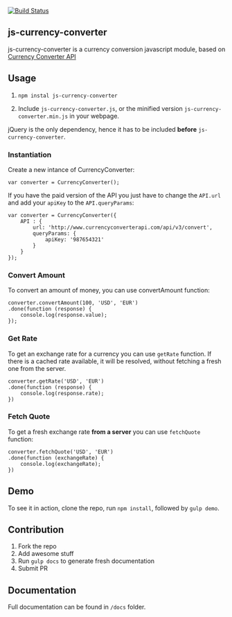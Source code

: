 [![Build Status](https://travis-ci.org/lsiric/js-currency-converter.svg?branch=master)](https://travis-ci.org/lsiric/js-currency-converter)

## js-currency-converter

js-currency-converter is a currency conversion javascript module, based on [Currency Converter API](http://free.currencyconverterapi.com)

## Usage

1. `npm instal js-currency-converter`

2. Include `js-currency-converter.js`, or the minified version `js-currency-converter.min.js` in your webpage. 

jQuery is the only dependency, hence it has to be included **before** `js-currency-converter`.

### Instantiation

Create a new intance of CurrencyConverter:

`var converter = CurrencyConverter();`

If you have the paid version of the API you just have to change the `API.url` and add your `apiKey` to the `API.queryParams`: 

```
var converter = CurrencyConverter({
    API : { 
        url: 'http://www.currencyconverterapi.com/api/v3/convert',
        queryParams: {
            apiKey: '987654321'
        }
    }
});
```

### Convert Amount

To convert an amount of money, you can use convertAmount function:

```
converter.convertAmount(100, 'USD', 'EUR')
.done(function (response) {
    console.log(response.value);
});
```

### Get Rate

To get an exchange rate for a currency you can use `getRate` function. If there is a cached rate available, it will be resolved, without fetching a fresh one from the server.

```
converter.getRate('USD', 'EUR')
.done(function (response) {
    console.log(response.rate);
})
```

### Fetch Quote

To get a fresh exchange rate **from a server** you can use `fetchQuote` function:

```
converter.fetchQuote('USD', 'EUR')
.done(function (exchangeRate) {
    console.log(exchangeRate);
})
```

## Demo

To see it in action, clone the repo, run `npm install`, followed by `gulp demo`.

## Contribution

1. Fork the repo
2. Add awesome stuff
3. Run `gulp docs` to generate fresh documentation
4. Submit PR 

## Documentation

Full documentation can be found in `/docs` folder. 